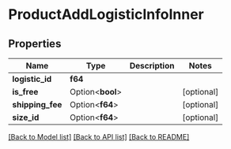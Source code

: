 # ProductAddLogisticInfoInner

## Properties

Name | Type | Description | Notes
------------ | ------------- | ------------- | -------------
**logistic_id** | **f64** |  | 
**is_free** | Option<**bool**> |  | [optional]
**shipping_fee** | Option<**f64**> |  | [optional]
**size_id** | Option<**f64**> |  | [optional]

[[Back to Model list]](../README.md#documentation-for-models) [[Back to API list]](../README.md#documentation-for-api-endpoints) [[Back to README]](../README.md)



